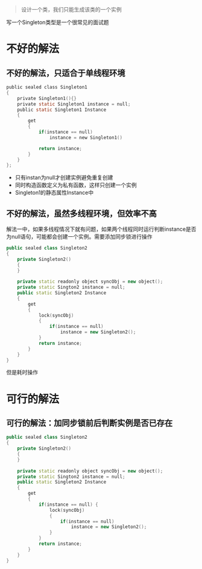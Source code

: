 > 设计一个类，我们只能生成该类的一个实例

写一个Singleton类型是一个很常见的面试题

# 不好的解法

## 不好的解法，只适合于单线程环境

```c
public sealed class Singleton1
{
	private Singleton1(){}
	private static Singleton1 instance = null;
	public static Singleton1 Instance
	{
		get
		{
			if(instance == null)
				instance = new Singleton1()

			return instance;
		}
	}
};
```

* 只有instan为null才创建实例避免重复创建
* 同时构造函数定义为私有函数，这样只创建一个实例
* Singleton1的静态属性Instance中

##  不好的解法，虽然多线程环境，但效率不高
解法一中，如果多线程情况下就有问题，如果两个线程同时运行判断instance是否为null语句，可能都会创建一个实例。需要添加同步锁进行操作

```cpp
public sealed class Singleton2
{
	private Singleton2()
	{
	}
	
	private static readonly object syncObj = new object();
	private static Sington2 instance = null;
	public static Singleton2 Instance
	{
		get
		{
			lock(syncObj)
			{
				if(instance == null)
					instance = new Singleton2();
			}
			return instance;
		}
	}
}
```
但是耗时操作

# 可行的解法

## 可行的解法：加同步锁前后判断实例是否已存在

```cpp
public sealed class Singleton2
{
	private Singleton2()
	{
	}
	
	private static readonly object syncObj = new object();
	private static Sington2 instance = null;
	public static Singleton2 Instance
	{
		get
		{
			if(instance == null) {
				lock(syncObj)
				{
					if(instance == null)
						instance = new Singleton2();
				}
			}
			return instance;
		}
	}
}
```